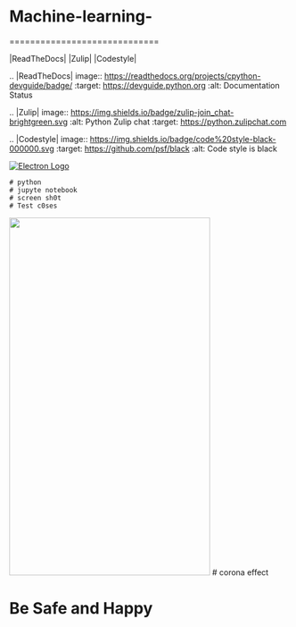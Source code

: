 # Machine-learning-
=============================

|ReadTheDocs| |Zulip| |Codestyle|

.. |ReadTheDocs| image:: https://readthedocs.org/projects/cpython-devguide/badge/
   :target: https://devguide.python.org
   :alt: Documentation Status

.. |Zulip| image:: https://img.shields.io/badge/zulip-join_chat-brightgreen.svg
   :alt: Python Zulip chat
   :target: https://python.zulipchat.com

.. |Codestyle| image:: https://img.shields.io/badge/code%20style-black-000000.svg
   :target: https://github.com/psf/black
   :alt: Code style is black


[![Electron Logo](https://electronjs.org/images/electron-logo.svg)](https://electronjs.org)
```
# python 
# jupyte notebook
# screen sh0t 
# Test c0ses
````````

<img src="https://raw.githubusercontent.com/naman14/Hacktoberfest-Android/master/screenshots/screenshot1.png" width="360" height="640">
# corona effect

# Be Safe and Happy

